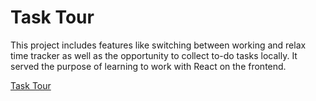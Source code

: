 # Task Tour

This project includes features like switching between working and relax time tracker as well as the opportunity to collect to-do tasks locally. It served the purpose of learning to work with React on the frontend.

[Task Tour](https://vercel.com/matthes-baer/task-table-react-project/D7z1QraqRbkUtvtStEstUq1vjMqq)
